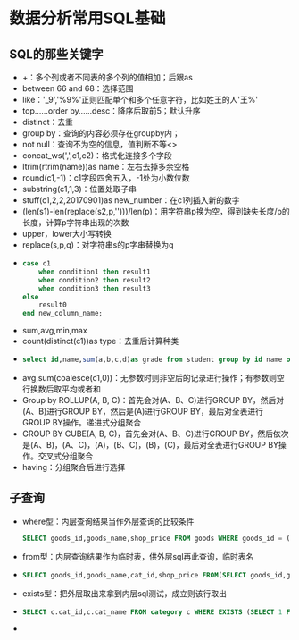 # 数据分析常用SQL基础

## SQL的那些关键字
- +：多个列或者不同表的多个列的值相加；后跟as
- between 66 and 68：选择范围
- like：'_9','%9%'正则匹配单个和多个任意字符，比如姓王的人'王%'
- top……order by……desc：降序后取前5；默认升序
- distinct：去重
- group by：查询的内容必须存在groupby内；
- not null：查询不为空的信息，值判断不等<>
- concat_ws(',',c1,c2)：格式化连接多个字段
- ltrim(rtrim(name))as name：左右去掉多余空格
- round(c1,-1)：c1字段四舍五入，-1处为小数位数
- substring(c1,1,3)：位置处取子串
- stuff(c1,2,2,20170901)as new_number：在c1列插入新的数字
- (len(s1)-len(replace(s2,p,'')))/len(p)：用字符串p换为空，得到缺失长度/p的长度，计算p字符串出现的次数
- upper，lower大小写转换
- replace(s,p,q)：对字符串s的p字串替换为q
- ```sql
  case c1
      when condition1 then result1
      when condition2 then result2
      when condition3 then result3
  else 
      result0
  end new_column_name;

- sum,avg,min,max
- count(distinct(c1))as type：去重后计算种类
- ```sql
  select id,name,sum(a,b,c,d)as grade from student group by id name order by grade desc;
- avg,sum(coalesce(c1,0))：无参数时则非空后的记录进行操作；有参数则空行换数后取平均或者和
- Group by ROLLUP(A, B, C)：首先会对(A、B、C)进行GROUP BY，然后对(A、B)进行GROUP BY，然后是(A)进行GROUP BY，最后对全表进行GROUP BY操作。递进式分组聚合
- GROUP BY CUBE(A, B, C)，首先会对(A、B、C)进行GROUP BY，然后依次是(A、B)，(A、C)，(A)，(B、C)，(B)，(C)，最后对全表进行GROUP BY操作。交叉式分组聚合
- having：分组聚合后进行选择

## 子查询
- where型：内层查询结果当作外层查询的比较条件
  ```sql
  SELECT goods_id,goods_name,shop_price FROM goods WHERE goods_id = (SELECT MAX(goods_id) FROM goods);
- from型：内层查询结果作为临时表，供外层sql再此查询，临时表名
- ```sql
  SELECT goods_id,goods_name,cat_id,shop_price FROM(SELECT goods_id,goods_name,cat_id,shop_price FROM goods ORDER BY cat_id ASC,goods_id DESC) AS tmp GROUP BY cat_id;
- exists型：把外层取出来拿到内层sql测试，成立则该行取出
- ```sql
  SELECT c.cat_id,c.cat_name FROM category c WHERE EXISTS (SELECT 1 FROM goods g WHERE g.cat_id = c.cat_id);
- 